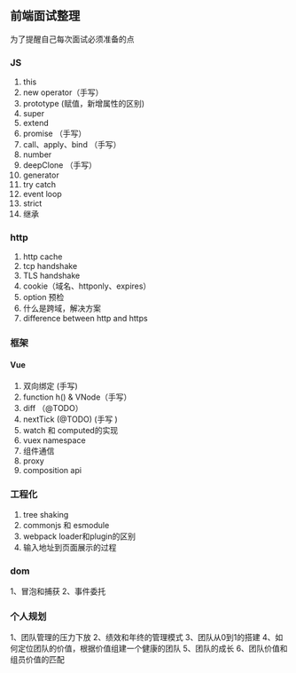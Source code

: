 ## 前端面试整理
为了提醒自己每次面试必须准备的点

### JS
  1. this
  2. new operator（手写）
  3. prototype (赋值，新增属性的区别)
  4. super
  5. extend
  6. promise （手写）
  7. call、apply、bind （手写）
  8. number
  9. deepClone （手写）
  10. generator
  11. try catch
  12. event loop
  13. strict
  14. 继承

### http
  1. http cache
  2. tcp handshake
  3. TLS handshake
  4. cookie（域名、httponly、expires）
  5. option 预检
  6. 什么是跨域，解决方案
  7. difference between http and https

### 框架
  #### Vue
  1. 双向绑定 (手写)
  2. function h()  & VNode（手写）
  3. diff （@TODO）
  4. nextTick (@TODO) (手写 )
  5. watch 和 computed的实现
  6. vuex namespace
  7. 组件通信
  8. proxy
  9. composition api

### 工程化
  1. tree shaking
  2. commonjs 和 esmodule
  3. webpack loader和plugin的区别
  4. 输入地址到页面展示的过程

### dom
  1、冒泡和捕获
  2、事件委托

### 个人规划
  1、团队管理的压力下放
  2、绩效和年终的管理模式
  3、团队从0到1的搭建
  4、如何定位团队的价值，根据价值组建一个健康的团队
  5、团队的成长
  6、团队价值和组员价值的匹配
  

  
